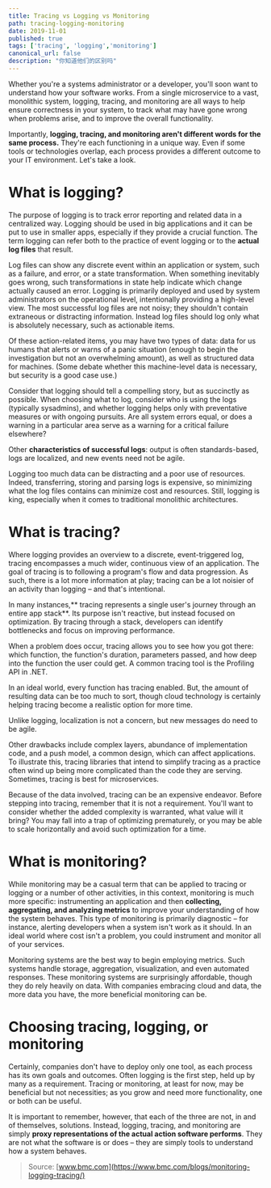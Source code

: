 ```yaml
---
title: Tracing vs Logging vs Monitoring
path: tracing-logging-monitoring
date: 2019-11-01
published: true
tags: ['tracing', 'logging','monitoring']
canonical_url: false
description: "你知道他们的区别吗"
---
```


Whether you're a systems administrator or a developer, you'll soon want to understand how your software works. From a single microservice to a vast, monolithic system, logging, tracing, and monitoring are all ways to help ensure correctness in your system, to track what may have gone wrong when problems arise, and to improve the overall functionality.

Importantly, **logging, tracing, and monitoring aren't different words for the same process.** They're each functioning in a unique way. Even if some tools or technologies overlap, each process provides a different outcome to your IT environment. Let's take a look.

# What is logging?

The purpose of logging is to track error reporting and related data in a centralized way. Logging should be used in big applications and it can be put to use in smaller apps, especially if they provide a crucial function. The term logging can refer both to the practice of event logging or to the **actual log files** that result.

Log files can show any discrete event within an application or system, such as a failure, and error, or a state transformation. When something inevitably goes wrong, such transformations in state help indicate which change actually caused an error.
Logging is primarily deployed and used by system administrators on the operational level, intentionally providing a high-level view. The most successful log files are not noisy; they shouldn't contain extraneous or distracting information. Instead log files should log only what is absolutely necessary, such as actionable items.

Of these action-related items, you may have two types of data: data for us humans that alerts or warns of a panic situation (enough to begin the investigation but not an overwhelming amount), as well as structured data for machines. (Some debate whether this machine-level data is necessary, but security is a good case use.)

Consider that logging should tell a compelling story, but as succinctly as possible. When choosing what to log, consider who is using the logs (typically sysadmins), and whether logging helps only with preventative measures or with ongoing pursuits. Are all system errors equal, or does a warning in a particular area serve as a warning for a critical failure elsewhere?

Other **characteristics of successful logs**: output is often standards-based, logs are localized, and new events need not be agile.

Logging too much data can be distracting and a poor use of resources. Indeed, transferring, storing and parsing logs is expensive, so minimizing what the log files contains can minimize cost and resources. Still, logging is king, especially when it comes to traditional monolithic architectures.

# What is tracing?
Where logging provides an overview to a discrete, event-triggered log, tracing encompasses a much wider, continuous view of an application. The goal of tracing is to following a program's flow and data progression. As such, there is a lot more information at play; tracing can be a lot noisier of an activity than logging – and that's intentional.

In many instances,** tracing represents a single user's journey through an entire app stack**. Its purpose isn't reactive, but instead focused on optimization. By tracing through a stack, developers can identify bottlenecks and focus on improving performance.

When a problem does occur, tracing allows you to see how you got there: which function, the function's duration, parameters passed, and how deep into the function the user could get. A common tracing tool is the Profiling API in .NET.

In an ideal world, every function has tracing enabled. But, the amount of resulting data can be too much to sort, though cloud technology is certainly helping tracing become a realistic option for more time. 

Unlike logging, localization is not a concern, but new messages do need to be agile.

Other drawbacks include complex layers, abundance of implementation code, and a push model, a common design, which can affect applications. To illustrate this, tracing libraries that intend to simplify tracing as a practice often wind up being more complicated than the code they are serving. Sometimes, tracing is best for microservices.

Because of the data involved, tracing can be an expensive endeavor. Before stepping into tracing, remember that it is not a requirement. You'll want to consider whether the added complexity is warranted, what value will it bring? You may fall into a trap of optimizing prematurely, or you may be able to scale horizontally and avoid such optimization for a time.

# What is monitoring?

While monitoring may be a casual term that can be applied to tracing or logging or a number of other activities, in this context, monitoring is much more specific: instrumenting an application and then **collecting, aggregating, and analyzing metrics** to improve your understanding of how the system behaves.
This type of monitoring is primarily diagnostic – for instance, alerting developers when a system isn't work as it should. In an ideal world where cost isn't a problem, you could instrument and monitor all of your services.

Monitoring systems are the best way to begin employing metrics. Such systems handle storage, aggregation, visualization, and even automated responses. These monitoring systems are surprisingly affordable, though they do rely heavily on data. With companies embracing cloud and data, the more data you have, the more beneficial monitoring can be.

# Choosing tracing, logging, or monitoring
Certainly, companies don't have to deploy only one tool, as each process has its own goals and outcomes. Often logging is the first step, held up by many as a requirement. Tracing or monitoring, at least for now, may be beneficial but not necessities; as you grow and need more functionality, one or both can be useful.

It is important to remember, however, that each of the three are not, in and of themselves, solutions. 
Instead, logging, tracing, and monitoring are simply **proxy representations of the actual action software performs**. They are not what the software is or does – they are simply tools to understand how a system behaves.

> Source: [www.bmc.com](https://www.bmc.com/blogs/monitoring-logging-tracing/)
